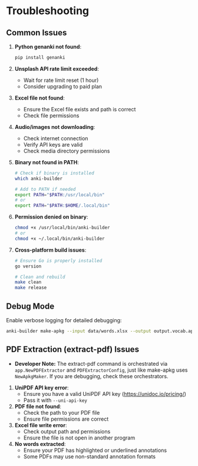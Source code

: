 # Troubleshooting

## Common Issues

1. **Python genanki not found**:
   ```bash
   pip install genanki
   ```

2. **Unsplash API rate limit exceeded**:
   - Wait for rate limit reset (1 hour)
   - Consider upgrading to paid plan

3. **Excel file not found**:
   - Ensure the Excel file exists and path is correct
   - Check file permissions

4. **Audio/images not downloading**:
   - Check internet connection
   - Verify API keys are valid
   - Check media directory permissions

5. **Binary not found in PATH**:
   ```bash
   # Check if binary is installed
   which anki-builder
   
   # Add to PATH if needed
   export PATH="$PATH:/usr/local/bin"
   # or
   export PATH="$PATH:$HOME/.local/bin"
   ```

6. **Permission denied on binary**:
   ```bash
   chmod +x /usr/local/bin/anki-builder
   # or
   chmod +x ~/.local/bin/anki-builder
   ```

7. **Cross-platform build issues**:
   ```bash
   # Ensure Go is properly installed
   go version
   
   # Clean and rebuild
   make clean
   make release
   ```

## Debug Mode

Enable verbose logging for detailed debugging:
```bash
anki-builder make-apkg --input data/words.xlsx --output output.vocab.apkg --unsplash YOUR_API_KEY --verbose
``` 

## PDF Extraction (extract-pdf) Issues

- **Developer Note:** The extract-pdf command is orchestrated via `app.NewPDFExtractor` and `PDFExtractorConfig`, just like make-apkg uses `NewApkgMaker`. If you are debugging, check these orchestrators.

1. **UniPDF API key error**:
   - Ensure you have a valid UniPDF API key (https://unidoc.io/pricing/)
   - Pass it with `--uni-api-key`
2. **PDF file not found**:
   - Check the path to your PDF file
   - Ensure file permissions are correct
3. **Excel file write error**:
   - Check output path and permissions
   - Ensure the file is not open in another program
4. **No words extracted**:
   - Ensure your PDF has highlighted or underlined annotations
   - Some PDFs may use non-standard annotation formats 